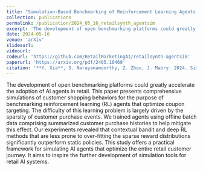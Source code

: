 ```yaml
---
title: "Simulation-Based Benchmarking of Reinforcement Learning Agents for Personalized Retail Promotions"
collection: publications
permalink: /publication/2024_05_16_retailsynth_agentsim
excerpt: 'The development of open benchmarking platforms could greatly accelerate the adoption of AI agents in retail. This paper presents comprehensive simulations of customer shopping behaviors for the purpose of benchmarking reinforcement learning (RL) agents that optimize coupon targeting. The difficulty of this learning problem is largely driven by the sparsity of customer purchase events. We trained agents using offline batch data comprising summarized customer purchase histories to help mitigate this effect. Our experiments revealed that contextual bandit and deep RL methods that are less prone to over-fitting the sparse reward distributions significantly outperform static policies. This study offers a practical framework for simulating AI agents that optimize the entire retail customer journey. It aims to inspire the further development of simulation tools for retail AI systems.'
date: 2024-05-16
venue: 'arXiv'
slidesurl:
videourl:
codeurl: 'https://github.com/RetailMarketingAI/retailsynth-agentsim'
paperurl: 'https://arxiv.org/pdf/2405.10469'
citation: '**Y. Xia**, S. Narayanamoorthy, Z. Zhou, J. Mabry. 2024. Simulation-Based Benchmarking of Reinforcement Learning Agents for Personalized Retail Promotions. arXiv. [https://arxiv.org/abs/2405.10469](https://arxiv.org/abs/2405.10469).'
---
```


The development of open benchmarking platforms could greatly accelerate the adoption of AI agents in retail. This paper presents comprehensive simulations of customer shopping behaviors for the purpose of benchmarking reinforcement learning (RL) agents that optimize coupon targeting. The difficulty of this learning problem is largely driven by the sparsity of customer purchase events. We trained agents using offline batch data comprising summarized customer purchase histories to help mitigate this effect. Our experiments revealed that contextual bandit and deep RL methods that are less prone to over-fitting the sparse reward distributions significantly outperform static policies. This study offers a practical framework for simulating AI agents that optimize the entire retail customer journey. It aims to inspire the further development of simulation tools for retail AI systems.
